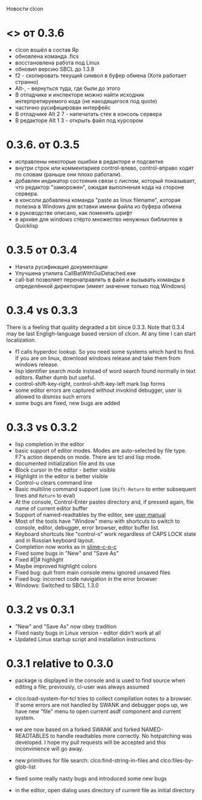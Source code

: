 Новости clcon

<<TRUNK>> от 0.3.6
=====
- clcon вошёл в состав Яр
- обновлена команда .fics
- восстановлена работа под Linux
- обновил версию SBCL до 1.3.8
- f2 - скопировать текущий символ в буфер обмена (Хотя работает странно)
- Alt-, - вернуться туда, где были до этого
- В отладчике и инспекторе можно найти исходник интерпретируемого кода (не находящегося под quote)
- частично русифицирован интерфейс
- В отладчике Alt 2 7 - напечатать стек в консоль сервера
- В редакторе Alt 1 3 - открыть файл под курсором

0.3.6. от 0.3.5
=====
- исправлены некоторые ошибки в редакторе и подсветке
- внутри строк или комментариев control-влево, control-вправо ходят по словам (раньше они плохо работали).
- добавлен индикатор состояния связи с лиспом, который показывает, что редактор "заморожен", ожидая выполнения кода на стороне сервера. 
- в консоли добавлена команда "paste as linux filename", которая полезна в Windows для вставки имени файла из буфера обмена
- в руководстве описано, как поменять шрифт
- в архиве для windows стёрто множество ненужных библиотек в Quicklisp

0.3.5 от 0.3.4
=====
- Начата русификация документации
- Улучшена утилита CallBatWithGuiDetached.exe 
- call-bat позволяет перенаправлять в файл и вызывать команды в определённой директории (имеет значение только под Windows)

0.3.4 vs 0.3.3
=====
There is a feeling that quality degraded a bit since 0.3.3.
Note that 0.3.4 may be last Engligh-language based version of clcon. 
At any time I can start localization. 

- f1 calls hyperdoc lookup. So you need some systems which hard to find. If you are on linux, download windows release and take them from windows release. 
- lisp identifier search mode instead of word search found normally in text editors. Rather dumb but useful.
- control-shift-key-right, control-shift-key-left mark lisp forms
- some editor errors are captured without invokind debugger, user is allowed to dismiss such errors
- some bugs are fixed, new bugs are added


0.3.3 vs 0.3.2
=====
- lisp completion in the editor
- basic support of editor modes. Modes are auto-selected by file type. F7's action
depends on mode. There are tcl and lisp mode. 
- documented initialization file and its use
- Block cursor in the editor - better visible
- Highlight in the editor is better visible
- Control-u clears command line
- Basic multiline command support (use `Shift-Return` to enter subsequent lines and `Return` to eval) 
- At the console, Control-Enter pastes directory and, if pressed again, file name of current editor buffer
- Support of named-readtables by the editor, see [user manual](user-manual.md)
- Most of the tools have "Window" menu with shortcuts to switch to console, editor, debugger, error browser, editor buffer list. 
- Keyboard shortcuts like "control-s" work regardless of CAPS LOCK state and in Russian keyboard layout. 
- Completion now works as in [slime-c-p-c](https://common-lisp.net/project/slime/doc/html/Compound-Completion.html#Compound-Completion)
- Fixed some bugs in "New" and "Save As"
- Fixed #||# highlight
- Maybe improved highlight colors
- Fixed bug: quit from main console menu ignored unsaved files
- Fixed bug: incorrect code navigation in the error browser
- Windows: Switched to SBCL 1.3.0


0.3.2 vs 0.3.1 
=====
- "New" and "Save As" now obey tradition
- Fixed nasty bugs in Linux version - editor didn't work at all
- Updated Linux startup script and installation instructions

0.3.1 relative to 0.3.0
================================
- package is displayed in the console and is used to find source when editing a file; previously, cl-user was always assumed

- clco:load-system-for-tcl tries to collect compilation notes to a browser. If some errors are not handled by SWANK and debugger pops up, we have new "file" menu to open current asdf component and current system. 

- we are now based on a forked SWANK and forked NAMED-READTABLES to handle readtables more correctly.
No hotpatching was developed. I hope my pull requests
will be accepted and this inconvinience will go away.

- new primitives for file search: clco:find-string-in-files
and clco:files-by-glob-list

- fixed some really nasty bugs and introduced some new bugs 

- in the editor, open dialog uses directory of current file as initial directory

